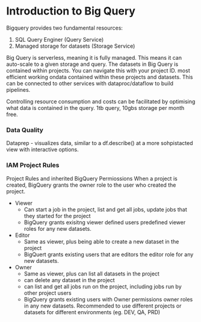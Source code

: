 # Introduction to Big Query
Bigquery provides two fundamental resources:
1. SQL Query Enginer (Query Service)
2. Managed storage for datasets (Storage Service)

Big Query is serverless, meaning it is fully managed. This means it can auto-scale to a given storage and query. 
The datasets in Big Query is contained within projects. You can navigate this with your project ID. 
most efficient working ondata contained within these projects and datasets.
This can be connected to other services with dataproc/dataflow to build pipelines. 

Controlling resource consumption and costs can be facilitated by optimising what data is contained in the query. 
1tb query, 10gbs storage per month free. 


### Data Quality
Dataprep - visualizes data, similar to a df.describe() at a more sohpistacted view with interactive options.


### IAM Project Rules
Project Rules and inherited BigQuery Permiossions
When a project is created, BigQuery grants the owner role to the user who created the project.
- Viewer
  - Can start a job in the project, list and get all jobs, update jobs that they started for the project
  - BigQuery grants exisitng viewer defined users predefined viewer roles for any new datasets. 
- Editor
  - Same as viewer, plus being able to create a new dataset in the project
  - BigQuert grants existing users that are editors the editor role for any new datasets. 
- Owner
  - Same as viewer, plus can list all datasets in the project
  - can delete any dataset in the project
  - can list and get all jobs run on the project, including jobs run by other project users
  - BigQuery grants existing users with Owner permissions owner roles in any new datasets. 
 Recommended to use different projects or datasets for different environments (eg. DEV, QA, PRD)
